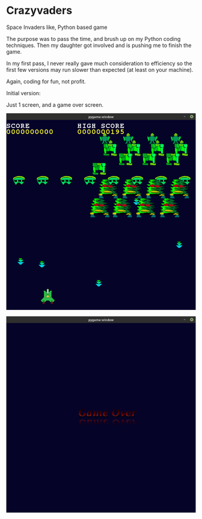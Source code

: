 # Crazyvaders
Space Invaders like, Python based game

The purpose was to pass the time, and brush up on my Python coding techniques. 
Then my daughter got involved and is pushing me to finish the game. 

In my first pass, I never really gave much consideration to efficiency 
so the first few versions may run slower than expected (at least on your machine). 

Again, coding for fun, not profit.

Initial version:

Just 1 screen, and a game over screen.

![Game Screen](images/version0/gamescreen.png)

![Game Over Screen](images/version0/gameoverscreen.png)

